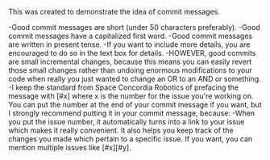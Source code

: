 This was created to demonstrate the idea of commit messages.

-Good commit messages are short (under 50 characters preferably).
-Good commit messages have a capitalized first word.
-Good commit messages are written in present tense.
-If you want to include more details, you are encouraged to do so in the text box for details.
-HOWEVER, good commits are small incremental changes, because this means you can easily revert those small changes rather than undoing enormous modifications to your code when really you just wanted to change an OR to an AND or something.
-I keep the standard from Space Concordia Robotics of prefacing the message with [#x] where x is the number for the issue you're working on. You can put the number at the end of your commit message if you want, but I strongly recommend putting it in your commit message, because:
-When you put the issue number, it automatically turns into a link to your issue which makes it really convenient. It also helps you keep track of the changes you made which pertain to a specific issue. If you want, you can mention multiple issues like [#x][#y]. 
